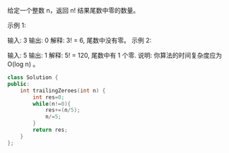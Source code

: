 给定一个整数 n，返回 n! 结果尾数中零的数量。

示例 1:

输入: 3
输出: 0
解释: 3! = 6, 尾数中没有零。
示例 2:

输入: 5
输出: 1
解释: 5! = 120, 尾数中有 1 个零.
说明: 你算法的时间复杂度应为 O(log n) 。

```cpp
class Solution {
public:
    int trailingZeroes(int n) {
        int res=0;
        while(n!=0){
            res+=(n/5);
            n/=5;
        }
        return res;
    }
};
```

